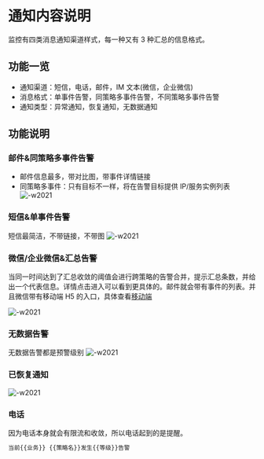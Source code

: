 # 通知内容说明

监控有四类消息通知渠道样式，每一种又有 3 种汇总的信息格式。 

## 功能一览

* 通知渠道：短信，电话，邮件，IM 文本(微信，企业微信)
* 消息格式：单事件告警，同策略多事件告警，不同策略多事件告警
* 通知类型：异常通知，恢复通知，无数据通知

## 功能说明

### 邮件&同策略多事件告警

* 邮件信息最多，带对比图，带事件详情链接
* 同策略多事件：只有目标不一样，将在告警目标提供 IP/服务实例列表
![-w2021](media/15911009385709.jpg)

### 短信&单事件告警

短信最简洁，不带链接，不带图
![-w2021](media/15911011080145.jpg)

### 微信/企业微信&汇总告警

当同一时间达到了汇总收敛的阈值会进行跨策略的告警合并，提示汇总条数，并给出一个代表信息。详情点击进入可以看到更具体的。邮件就会带有事件的列表。并且微信带有移动端 H5 的入口，具体查看[移动端](../../QuickStart/h5_app.md)

![-w2021](media/15911013706265.jpg)

### 无数据告警

无数据告警都是预警级别
![-w2021](media/15911562374591.jpg)

### 已恢复通知

![-w2021](media/15911563921839.jpg)

### 电话

因为电话本身就会有限流和收敛，所以电话起到的是提醒。

```bash
当前{{业务}} {{策略名}}发生{{等级}}告警
```
